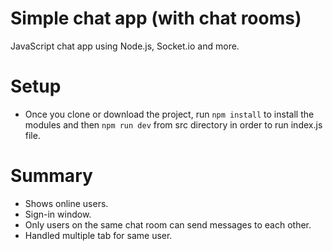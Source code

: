 # Simple chat app (with chat rooms)
JavaScript chat app using Node.js, Socket.io and more.

# Setup
- Once you clone or download the project, run ```npm install``` to install the modules and then ```npm run dev``` from src directory in order to run index.js file.


# Summary
- Shows online users.
- Sign-in window.
- Only users on the same chat room can send messages to each other.
- Handled multiple tab for same user.
  
